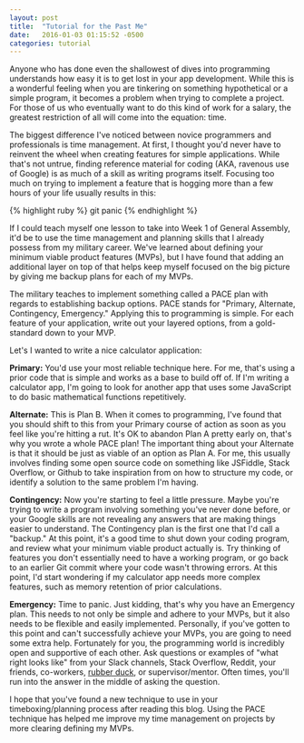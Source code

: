 ```yaml
---
layout: post
title:  "Tutorial for the Past Me"
date:   2016-01-03 01:15:52 -0500
categories: tutorial
---
```

Anyone who has done even the shallowest of dives into programming understands how easy it is to get lost in your app development. While this is a wonderful feeling when you are tinkering on something hypothetical or a simple program, it becomes a problem when trying to complete a project. For those of us who eventually want to do this kind of work for a salary, the greatest restriction of all will come into the equation: time.

The biggest difference I've noticed between novice programmers and professionals is time management. At first, I thought you'd never have to reinvent the wheel when creating features for simple applications. While that's not untrue, finding reference material for coding (AKA, ravenous use of Google) is as much of a skill as writing programs itself. Focusing too much on trying to implement a feature that is hogging more than a few hours of your life usually results in this:

{% highlight ruby %}
git panic
{% endhighlight %}

If I could teach myself one lesson to take into Week 1 of General Assembly, it'd be to use the time management and planning skills that I already possess from my military career. We've learned about defining your minimum viable product features (MVPs), but I have found that adding an additional layer on top of that helps keep myself focused on the big picture by giving me backup plans for each of my MVPs.

The military teaches to implement something called a PACE plan with regards to establishing backup options. PACE stands for "Primary, Alternate, Contingency, Emergency." Applying this to programming is simple. For each feature of your application, write out your layered options, from a gold-standard down to your MVP.

Let's I wanted to write a nice calculator application:

<b>Primary:</b> You'd use your most reliable technique here. For me, that's using a prior code that is simple and works as a base to build off of. If I'm writing a calculator app, I'm going to look for another app that uses some JavaScript to do basic mathematical functions repetitively.

<b>Alternate:</b> This is Plan B. When it comes to programming, I've found that you should shift to this from your Primary course of action as soon as you feel like you're hitting a rut. It's OK to abandon Plan A pretty early on, that's why you wrote a whole PACE plan! The important thing about your Alternate is that it should be just as viable of an option as Plan A. For me, this usually involves finding some open source code on something like JSFiddle, Stack Overflow, or Github to take inspiration from on how to structure my code, or identify a solution to the same problem I'm having.

<b>Contingency:</b> Now you're starting to feel a little pressure. Maybe you're trying to write a program involving something you've never done before, or your Google skills are not revealing any answers that are making things easier to understand. The Contingency plan is the first one that I'd call a "backup." At this point, it's a good time to shut down your coding program, and review what your minimum viable product actually is. Try thinking of features you don't essentially need to have a working program, or go back to an earlier Git commit where your code wasn't throwing errors. At this point, I'd start wondering if my calculator app needs more complex features, such as memory retention of prior calculations.

<b>Emergency:</b> Time to panic. Just kidding, that's why you have an Emergency plan. This needs to not only be simple and adhere to your MVPs, but it also needs to be flexible and easily implemented. Personally, if you've gotten to this point and can't successfully achieve your MVPs, you are going to need some extra help. Fortunately for you, the programming world is incredibly open and supportive of each other. Ask questions or examples of "what right looks like" from your Slack channels, Stack Overflow, Reddit, your friends, co-workers, <a href="https://en.wikipedia.org/wiki/Rubber_duck_debugging">rubber duck</a>, or supervisor/mentor. Often times, you'll run into the answer in the middle of asking the question.

I hope that you've found a new technique to use in your timeboxing/planning process after reading this blog. Using the PACE technique has helped me improve my time management on projects by more clearing defining my MVPs.
